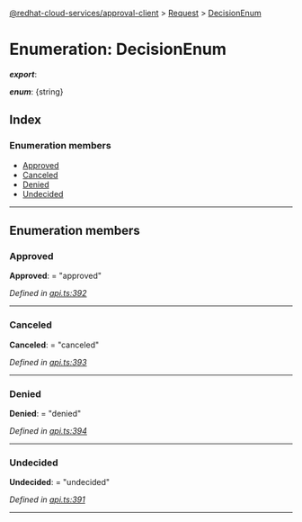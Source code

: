 [@redhat-cloud-services/approval-client](../README.md) > [Request](../modules/request.md) > [DecisionEnum](../enums/request.decisionenum.md)

# Enumeration: DecisionEnum

*__export__*: 

*__enum__*: {string}

## Index

### Enumeration members

* [Approved](request.decisionenum.md#approved)
* [Canceled](request.decisionenum.md#canceled)
* [Denied](request.decisionenum.md#denied)
* [Undecided](request.decisionenum.md#undecided)

---

## Enumeration members

<a id="approved"></a>

###  Approved

**Approved**:  = "approved"

*Defined in [api.ts:392](https://github.com/RedHatInsights/javascript-clients/blob/master/packages/approval/api.ts#L392)*

___
<a id="canceled"></a>

###  Canceled

**Canceled**:  = "canceled"

*Defined in [api.ts:393](https://github.com/RedHatInsights/javascript-clients/blob/master/packages/approval/api.ts#L393)*

___
<a id="denied"></a>

###  Denied

**Denied**:  = "denied"

*Defined in [api.ts:394](https://github.com/RedHatInsights/javascript-clients/blob/master/packages/approval/api.ts#L394)*

___
<a id="undecided"></a>

###  Undecided

**Undecided**:  = "undecided"

*Defined in [api.ts:391](https://github.com/RedHatInsights/javascript-clients/blob/master/packages/approval/api.ts#L391)*

___

